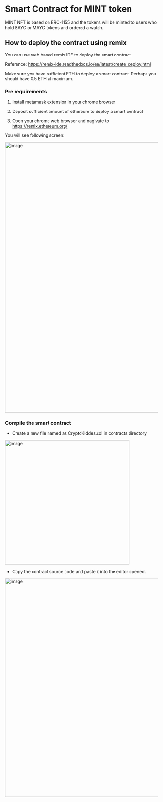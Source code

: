 # Smart Contract for MINT token

MINT NFT is based on ERC-1155 and the tokens will be minted to users who hold BAYC or MAYC tokens and ordered a watch.

## How to deploy the contract using remix

You can use web based remix IDE to deploy the smart contract.

Reference: https://remix-ide.readthedocs.io/en/latest/create_deploy.html

Make sure you have sufficient ETH to deploy a smart contract. Perhaps you should have 0.5 ETH at maximum.

### Pre requirements

1. Install metamask extension in your chrome browser

2. Deposit sufficient amount of ethereum to deploy a smart contract

3. Open your chrome web browser and nagivate to https://remix.ethereum.org/

You will see following screen:

<img width="889" alt="image" src="https://user-images.githubusercontent.com/21962762/200037173-9423401f-7063-4657-86c9-936abaa77179.png">

### Compile the smart contract

- Create a new file named as CryptoKiddes.sol in contracts directory

<img width="409" alt="image" src="https://user-images.githubusercontent.com/21962762/200037698-a592e7b1-d1e0-4f5a-bf0e-07fa184d65d9.png">


- Copy the contract source code and paste it into the editor opened.

<img width="718" alt="image" src="https://user-images.githubusercontent.com/21962762/200037995-076d2244-f2f6-4142-a9c9-d7ccf369296f.png">

